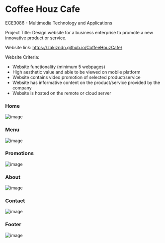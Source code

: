 # Coffee Houz Cafe
ECE3086 - Multimedia Technology and Applications 

Project Title: Design website for a business enterprise to promote a new innovative product or service. 

Website link: https://zakizndn.github.io/CoffeeHouzCafe/

Website Criteria:
- Website functionality (minimum 5 webpages)
- High aesthetic value and able to be viewed on mobile platform 
- Website contains video promotion of selected product/service
- Website has informative content on the product/service provided by the company
- Website is hosted on the remote or cloud server 

### Home
![image](https://user-images.githubusercontent.com/117178074/212964187-90792c96-f537-4339-bc33-22fd000d9652.png)

### Menu
![image](https://user-images.githubusercontent.com/117178074/212964360-67029f55-64a5-41dd-ae19-558c8a5ca417.png)

### Promotions
![image](https://user-images.githubusercontent.com/117178074/212964480-81b05b04-7c96-4bf4-84ab-8da2972c18a2.png)

### About
![image](https://user-images.githubusercontent.com/117178074/212964455-38b46afc-474b-4981-b136-1a9841665118.png)

### Contact
![image](https://user-images.githubusercontent.com/117178074/212964423-c9fb872b-16c3-4d3a-bd41-788ef04386bc.png)

### Footer
![image](https://user-images.githubusercontent.com/117178074/212964385-420c061f-44b0-42ed-a1ce-e20c3d089c4b.png)
